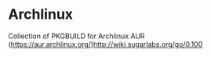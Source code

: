 Archlinux
=========

Collection of PKGBUILD for Archlinux AUR (https://aur.archlinux.org/)http://wiki.sugarlabs.org/go/0.100
